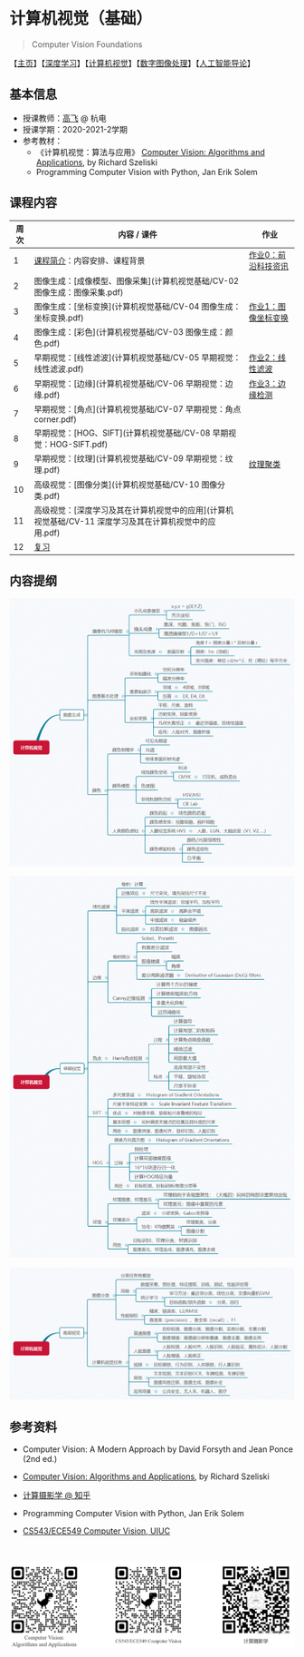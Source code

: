 # 计算机视觉（基础）

> Computer Vision Foundations

【[主页](https://aiart.live/courses/)】【[深度学习](https://aiart.live/courses/dl.html)】【[计算机视觉](https://aiart.live/courses/cv.html)】【[数字图像处理](https://aiart.live/courses/dip.html)】【[人工智能导论](https://aiart.live/courses/intro2ai.html)】

## 基本信息

- 授课教师：[高飞](http://aiart.live) @ 杭电
- 授课学期：2020-2021-2学期
- 参考教材：
  - 《计算机视觉：算法与应用》
    [Computer Vision: Algorithms and Applications](https://szeliski.org/Book/), by Richard Szeliski
  - Programming Computer Vision with Python, Jan Erik Solem

## 课程内容

| 周次   | 内容 / 课件                                  | 作业                                |
| ---- | ---------------------------------------- | --------------------------------- |
| 1    | [课程简介](计算机视觉基础/CV-01课程简介.pdf)：内容安排、课程背景  | [作业0：前沿科技资讯](计算机视觉基础/TechNews.md) |
| 2    | 图像生成：[成像模型、图像采集](计算机视觉基础/CV-02 图像生成：图像采集.pdf) |                                   |
| 3    | 图像生成：[坐标变换](计算机视觉基础/CV-04 图像生成：坐标变换.pdf) | [作业1：图像坐标变换](计算机视觉基础/作业1图像生成.md)  |
| 4    | 图像生成：[彩色](计算机视觉基础/CV-03 图像生成：颜色.pdf)     |                                   |
| 5    | 早期视觉：[线性滤波](计算机视觉基础/CV-05 早期视觉：线性滤波.pdf) | [作业2：线性滤波](计算机视觉基础/作业2线性滤波.md)    |
| 6    | 早期视觉：[边缘](计算机视觉基础/CV-06 早期视觉：边缘.pdf)     | [作业3：边缘检测](计算机视觉基础/作业3边缘检测.md)    |
| 7    | 早期视觉：[角点](计算机视觉基础/CV-07 早期视觉：角点corner.pdf) |                                   |
| 8    | 早期视觉：[HOG、SIFT](计算机视觉基础/CV-08 早期视觉：HOG-SIFT.pdf) |                                   |
| 9    | 早期视觉：[纹理](计算机视觉基础/CV-09 早期视觉：纹理.pdf)     | [纹理聚类](计算机视觉基础/作业4纹理聚类.md)        |
| 10   | 高级视觉：[图像分类](计算机视觉基础/CV-10 图像分类.pdf)      |                                   |
| 11   | 高级视觉：[深度学习及其在计算机视觉中的应用](计算机视觉基础/CV-11 深度学习及其在计算机视觉中的应用.pdf) |                                   |
| 12   | [复习](计算机视觉基础/cv_all.png)                 |                                   |

## 内容提纲

![](计算机视觉基础/cv_base.png)

![](计算机视觉基础/cv_low.png)

![](计算机视觉基础/cv_high.png)

## 参考资料

- Computer Vision: A Modern Approach by David Forsyth and Jean Ponce (2nd ed.)

- [Computer Vision: Algorithms and Applications](https://szeliski.org/Book/), by Richard Szeliski

- [计算摄影学 @ 知乎](https://www.zhihu.com/column/hawkcp)

- Programming Computer Vision with Python, Jan Erik Solem

- [CS543/ECE549 Computer Vision, UIUC](https://courses.engr.illinois.edu/)

  ​

![cv_qrcode](计算机视觉基础/cv_qrcode.jpg)

